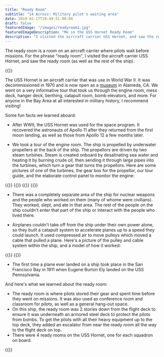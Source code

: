 ```yaml
---
title: "Ready Room"
subtitle: "14 Across: Military pilot's waiting area"
date: 2019-02-17T19:49:51-08:00
draft: false
featuredImage: "/images/readyroom1.jpg"
featuredImageDescription: "Me in the USS Hornet Ready Room"
description: "I visited the aircraft carrier USS Hornet, and saw the ready room (as well as the rest of the ship)"
---
```


The ready room is a room on an aircraft carrier where pilots wait before missions. For the phrase "ready room", I visited the aircraft carrier USS Hornet, and saw the ready room (as well as the rest of the ship).

{{<smallimg src="/images/me_and_hornet.jpg" alt="Me in front of the USS Hornet" width="400px">}}

The USS Hornet is an aircraft carrier that was use in World War II. It was decommissioned in 1970 and is now open as a [museum](https://www.uss-hornet.org/) in Alameda, CA. We went on a very informative tour that took us through the engine room, mess deck, hanger deck, berthing, catapult room, bomb elevators, and more. For anyone in the Bay Area at all interested in military history, I recommend visiting!

Some fun facts we learned aboard:

* After WWII, the USS Hornet was used for the space program. It recovered the astronauts of Apollo 11 after they returned from the first moon landing, as well as those from Apollo 12 a few months later.

* We took a tour of the engine room. The ship is propelled by underwater propellers at the back of the ship. The propellors are driven by two steam turbines. Steam is created onboard by desalinating sea water and heating it by burning crude oil, then sending it through large pipes into the turbines, which turn a gear that turns the propellors. Here are some pictures of one of the turbines, the gear box for the propellor, our tour guide, and the elaborate control panel to monitor the engine:

{{<smallimg src="/images/shirley.jpg" alt="" width="360px" smartfloat="left">}}
{{<smallimg src="/images/gears.jpg" alt="" width="360px" smartfloat="right">}}
{{<smallimg src="/images/tour_guide.jpg" alt="" width="360px" smartfloat="left">}}
{{<smallimg src="/images/control_panel.jpg" alt="" width="360px" smartfloat="right">}}

* There was a completely separate area of the ship for nuclear weapons and the people who worked on them (many of whome were civilians). They worked, slept, and ate in that area. The rest of the people on the ship couldn't enter that part of the ship or interact with the people who lived there.

* Airplanes couldn't take off from the ship under their own power alone, so they built a catapult system to accelerate planes up to a speed they could launch. It used compressed air to move pulleys which moved a cable that pulled a plane. Here's a picture of the pulley and cable system within the ship, and a model of how it worked:

{{<smallimg src="/images/cat.jpg" alt="" width="301px" smartfloat="left">}}
{{<smallimg src="/images/cat_model.jpg" alt="" width="417px" smartfloat="right">}}

* The first time a plane ever landed on a ship took place in the San Francisco Bay in 1911 when Eugene Burton Ely landed on the USS Pennsylvania.

And here's what we learned about the ready room:

* The ready room is where pilots stored their gear and spent time before they went on missions. It was also used as conference room and classroom for pilots, as well as a general hang-out space.
* On this ship, the ready room was 2 stories down from the flight deck to ensure it was underneath an armored steel deck to protect the pilots from bombs. To get the pilots with all their heavy equipment up to the top deck, they added an escalator from near the ready room all the way to the flight deck on top.
* There were 4 ready rooms on the USS Hornet, one for each squadron on board.

{{<smallimg src="/images/hornet_group2.jpg" alt="" width="600px">}}


